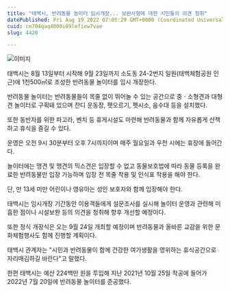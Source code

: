 ```yaml
---
title: "태백시, 반려동물 놀이터 임시개장... 보완사항에 대한 시민들의 의견 청취"
datePublished: Fri Aug 19 2022 07:05:29 GMT+0000 (Coordinated Universal Time)
cuid: cm704qaq4000i09lefiew7vae
slug: 4420

---
```



![이미지](https://cdn.hashnode.com/res/hashnode/image/upload/v1739257030477/9fe63d9c-a329-4c91-8503-9ee0cf3d8b5e.jpeg)

태백시는 8월 13일부터 시작해 9월 23일까지 소도동 24-2번지 일원(태백체험공원 인근)에 1천500㎡로 조성한 반려동물 놀이터를 임시 개장한다.

반려동물 놀이터는 반려동물들이 목줄 없이 뛰어놀 수 있는 공간으로 중ㆍ소형견과 대형견 놀이터로 구획돼 있으며 잔디 운동장, 펫오르기, 펫시소, 음수대 등을 설치했다.

또한 동반자를 위한 파고라, 벤치 등 휴게시설도 마련해 반려동물과 함께 자유롭게 산책하고 휴식을 즐길 수 있다.

운영은 오전 9시 30분부터 오후 7시까지이며 매주 월요일과 우천 시에는 휴장에 들어간다.

놀이터에는 맹견 및 맹견의 믹스견은 입장할 수 없고 동물보호법에 따라 동물 등록을 완료한 반려동물만 입장 가능하며 입장 전 목줄 착용 및 인식표 착용을 해야 한다.

단, 만 13세 미만 어린이나 영유아는 성인 보호자와 함께 입장해야 한다.

태백시는 임시개장 기간동안 이용객들에게 설문조사를 실시해 놀이터 운영과 관련해 미흡한 점이나 시설보완 등의 의견을 청취해 향후 개선할 예정이다.

또한 정식 개장식은 오는 9월 24일 개최할 예정이며 반려동물과 올바른 교감을 위한 문화체험행사도 함께 진행할 계획이다.

태백시 관계자는 "시민과 반려동물이 함께 건강한 여가생활을 영위하는 휴식공간으로 자리매김하길 바란다"고 말했다.

한편 태백시는 예산 224백만 원을 투입해 지난 2021년 10월 25일 착공에 들어가 2022년 7월 20일에 반려동물 놀이터를 준공했다.